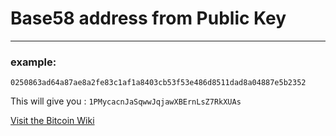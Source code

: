 # Base58 address from Public Key

---
### example: 

```0250863ad64a87ae8a2fe83c1af1a8403cb53f53e486d8511dad8a04887e5b2352```

This will give you :
```1PMycacnJaSqwwJqjawXBErnLsZ7RkXUAs```

[Visit the Bitcoin Wiki](https://en.bitcoin.it/wiki/Technical_background_of_version_1_Bitcoin_addresses)


